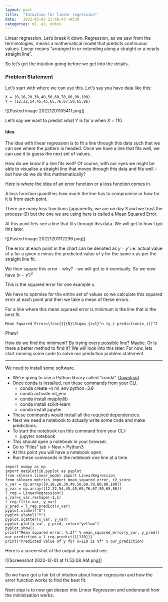 ```yaml
---
layout: post
title:  "Intuition for linear regression"
date:   2023-03-03 21:48:43 +0530
categories: ml, ai, notes
---
```


Linear regression. Let’s break it down.
Regression, as we saw from the terminologies, means a mathematical model that predicts continuous values.
Linear means “arranged in or extending along a straight or a nearly straight line”. 

So let’s get the intuition going before we get into the details.


### Problem Statement
Let’s start with where we can use this. Let’s say you have data like this:
```
X = (0,10,20,30,40,50,60,70,80,90,100)
Y = (12,32,54,45,45,65,76,67,50,65,86)
```
![[Pasted image 20221201105411.png]]

Let’s say we want to predict what Y is for a when X = 110

#### Idea
The idea with linear regression is to fit a line through this data such that we can see where the pattern is headed. Once we have a line that fits well, we can use it to guess the next set of values.

How do we know if a line fits well? Of course, with our eyes we might be able to visualise a straight line that moves through this data and fits well - but how do we do this mathematically?

Here is where the idea of an error function or a loss function comes in.

A loss function quantifies how much the line has to compromise or how far it is from each point.

There are many loss functions (apparently, we are on day 3 and we trust the process :D) but the one we are using here is called a Mean Squared Error.

At this point lets see a line that fits through this data. We will get to how I got this later.

![[Pasted image 20221201112236.png]]

The error at each point in the chart can be denoted as $y-y'$ i.e. actual value of y for a given x minus the predicted value of y for the same x as per the straight line fit.

We then square this error - why? - we will get to it eventually.
So we now have $(y-y’)^2$

This is the squared error for one example x.

We have to optimise for the entire set of values so we calculate this squared error at each point and then we take a mean of these errors.

For a line where this mean squraed error is minimum is the line that is the best fit.

```
Mean Squared Error=\frac{1}{N}\Sigma_{i=1}^n (y_i-prediction(x_i))^2
```
Phew!


How do we find the minimum? By trying every possible line? Maybe. Or is there a better method to find it? We will look into this later.
For now, lets start running some code to solve our prediction problem statement.

---

We need to install some software.

- We’re going to use a Python library called “conda”. [Download](https://www.anaconda.com/products/distribution)
- Once conda is installed, run these commands from your CLI.
	- conda create -n ml_env python=3.8
	- conda activate ml_env
	- conda install matplotlib
	- conda install scikit-learn
	- conda install jupyter
- These commands would install all the required dependencies.
- Next we need a notebook to actually write some code and make predictions.
- To start the notebook run this command from your CLI:
	- jupyter notebook
- This should open a notebook in your browser.
- Go to “Files” tab > New > Python3
- At this point you will have a notebook open.
- Run these commands in the notebook one line at a time.
```
import numpy as np
import matplotlib.pyplot as pyplot
from sklearn.linear_model import LinearRegression
from sklearn.metrics import mean_squared_error, r2_score
x_var = np.array([0,10,20,30,40,50,60,70,80,90,100])
y_var = np.array([12,32,54,45,45,65,76,67,50,65,86])
l_reg = LinearRegression()
x_var=x_var.reshape(-1,1)
l_reg.fit(x_var, y_var)
y_pred = l_reg.predict(x_var)
pyplot.xlabel("X")
pyplot.ylabel("Y")
pyplot.scatter(x_var, y_var)
pyplot.plot(x_var, y_pred, color="yellow")
pyplot.show()
print("Mean squared error: %.2f" % mean_squared_error(y_var, y_pred))
our_prediction = l_reg.predict([[110]])
print("Predicted value of y for x=110 is %f" % our_prediction)
```

Here is a screenshot of the output you would see.

![[Screenshot 2022-12-01 at 11.53.08 AM.png]]


---
So we have got a fair bit of intution about linear regression and how the error function works to find the best fit.

Next step is to now get deeper into Linear Regression and understand how the minimisation works.